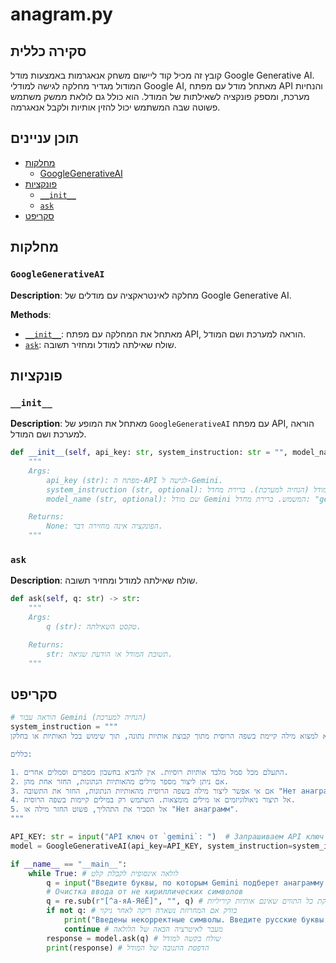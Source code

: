 # anagram.py

## סקירה כללית

קובץ זה מכיל קוד ליישום משחק אנאגרמות באמצעות מודל Google Generative AI. המודול מגדיר מחלקה לגישה למודלי Google AI, מאתחל מודל עם מפתח API והנחיות מערכת, ומספק פונקציה לשאילתות של המודל. הוא כולל גם לולאת ממשק משתמש פשוטה שבה המשתמש יכול להזין אותיות ולקבל אנאגרמה.

## תוכן עניינים

- [מחלקות](#מחלקות)
  - [GoogleGenerativeAI](#GoogleGenerativeAI)
- [פונקציות](#פונקציות)
  - [`__init__`](#__init__)
  - [`ask`](#ask)
- [סקריפט](#סקריפט)

## מחלקות

### `GoogleGenerativeAI`

**Description**: מחלקה לאינטראקציה עם מודלים של Google Generative AI.

**Methods**:
- [`__init__`](#__init__): מאתחל את המחלקה עם מפתח API, הוראה למערכת ושם המודל.
- [`ask`](#ask): שולח שאילתה למודל ומחזיר תשובה.

## פונקציות

### `__init__`

**Description**: מאתחל את המופע של `GoogleGenerativeAI` עם מפתח API, הוראה למערכת ושם המודל.

```python
def __init__(self, api_key: str, system_instruction: str = "", model_name: str = "gemini-2.0-flash-exp") -> None:
    """
    Args:
        api_key (str): מפתח ה-API לגישה ל-Gemini.
        system_instruction (str, optional): הוראה למודל (הנחיה למערכת). ברירת מחדל: "".
        model_name (str, optional): שם מודל Gemini המשמש. ברירת מחדל: "gemini-2.0-flash-exp".

    Returns:
        None: הפונקציה אינה מחזירה דבר.
    """
```

### `ask`

**Description**: שולח שאילתה למודל ומחזיר תשובה.

```python
def ask(self, q: str) -> str:
    """
    Args:
        q (str): טקסט השאילתה.

    Returns:
        str: תשובת המודל או הודעת שגיאה.
    """
```

## סקריפט

```python
# הוראה עבור Gemini (הנחיה למערכת)
system_instruction = """
אתה מחולל אנגרמות. המשימה שלך היא למצוא מילה קיימת בשפה הרוסית מתוך קבוצת אותיות נתונה, תוך שימוש בכל האותיות או בחלקן.

כללים:

1. התעלם מכל סמל מלבד אותיות רוסיות. אין להביא בחשבון מספרים וסמלים אחרים.
2. אם ניתן ליצור מספר מילים מהאותיות הנתונות, החזר אחת מהן.
3. אם אי אפשר ליצור מילה בשפה הרוסית מהאותיות הנתונות, החזר את התשובה "Нет анаграмм".
4. אל תיצור ניאולוגיזמים או מילים מומצאות. השתמש רק במילים קיימות בשפה הרוסית.
5. אל תסביר את התהליך, פשוט החזר מילה או "Нет анаграмм".
"""

API_KEY: str = input("API ключ от `gemini`: ")  # Запрашиваем API ключ у пользователя
model = GoogleGenerativeAI(api_key=API_KEY, system_instruction=system_instruction) # Создаем экземпляр класса, передавая API ключ и инструкцию

if __name__ == "__main__":
    while True: # לולאה אינסופית לקבלת קלט
        q = input("Введите буквы, по которым Gemini подберет анаграмму (для выхода нажмите Ctrl+C): ")
        # Очистка ввода от не кириллических символов
        q = re.sub(r"[^а-яА-ЯёЁ]", "", q) # מחיקת כל התווים שאינם אותיות קיריליות
        if not q: # בודק אם המחרוזת נשארה ריקה לאחר ניקוי
            print("Введены некорректные символы. Введите русские буквы.")
            continue # מעבר לאיטרציה הבאה של הלולאה
        response = model.ask(q) # שולח בקשה למודל
        print(response) # הדפסת התגובה של המודל